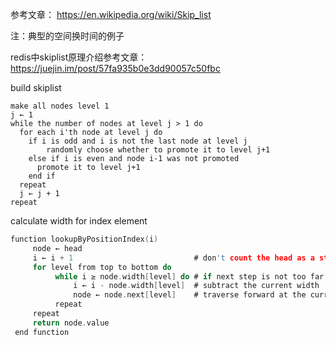 参考文章：
https://en.wikipedia.org/wiki/Skip_list

注：典型的空间换时间的例子

redis中skiplist原理介绍参考文章：
https://juejin.im/post/57fa935b0e3dd90057c50fbc

build skiplist
```
make all nodes level 1
j ← 1
while the number of nodes at level j > 1 do
  for each i'th node at level j do
    if i is odd and i is not the last node at level j
        randomly choose whether to promote it to level j+1
    else if i is even and node i-1 was not promoted
      promote it to level j+1
    end if
  repeat
  j ← j + 1
repeat
```

calculate width for index element
```c
function lookupByPositionIndex(i)
     node ← head
     i ← i + 1                           # don't count the head as a step
     for level from top to bottom do
          while i ≥ node.width[level] do # if next step is not too far
              i ← i - node.width[level]  # subtract the current width
              node ← node.next[level]    # traverse forward at the current level
          repeat
     repeat
     return node.value
 end function
```
